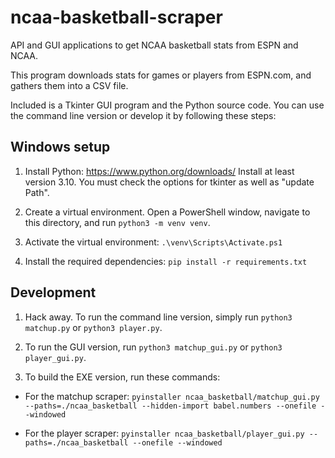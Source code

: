 # ncaa-basketball-scraper
API and GUI applications to get NCAA basketball stats from ESPN and NCAA.

This program downloads stats for games or players from ESPN.com, and gathers
them into a CSV file.

Included is a Tkinter GUI program and the Python source code. You can use
the command line version or develop it by following these steps:

## Windows setup

1. Install Python: https://www.python.org/downloads/
   Install at least version 3.10.
   You must check the options for tkinter as well as "update Path".

2. Create a virtual environment. Open a PowerShell window, navigate to this
   directory, and run `python3 -m venv venv`.

3. Activate the virtual environment: `.\venv\Scripts\Activate.ps1`

4. Install the required dependencies: `pip install -r requirements.txt`

## Development

1. Hack away. To run the command line version, simply run `python3 matchup.py`
   or `python3 player.py`.

2. To run the GUI version, run `python3 matchup_gui.py` or
   `python3 player_gui.py`.

3. To build the EXE version, run these commands:
  * For the matchup scraper:
   `pyinstaller ncaa_basketball/matchup_gui.py --paths=./ncaa_basketball
      --hidden-import babel.numbers --onefile --windowed`

  * For the player scraper:
   `pyinstaller ncaa_basketball/player_gui.py --paths=./ncaa_basketball
      --onefile --windowed`
